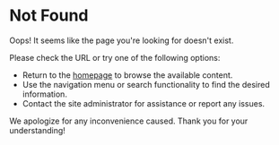 # Not Found

Oops! It seems like the page you're looking for doesn't exist.

Please check the URL or try one of the following options:

- Return to the [homepage](/) to browse the available content.
- Use the navigation menu or search functionality to find the desired information.
- Contact the site administrator for assistance or report any issues.

We apologize for any inconvenience caused. Thank you for your understanding!

